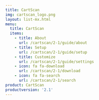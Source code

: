 ```yaml
---
title: CartScan
img: cartscan_logo.png
layout: list-mx.html
menu:
  title: CartScan
  items:
    - title: About
      url: /cartscan/2-1/guide/about
    - title: Setup
      url: /cartscan/2-1/guide/setup
    - title: Customize
      url: /cartscan/2-1/guide/settings
    - icon: fa fa-download
      url: /cartscan/2-1/download
    - icon: fa fa-search
      url: /cartscan/2-1/search
product: CartScan
productversion: '2.1'
---
```

